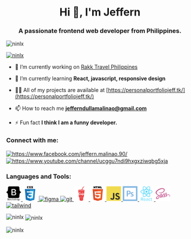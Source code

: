 <h1 align="center">Hi 👋, I'm Jeffern</h1>
<h3 align="center">A passionate frontend web developer from Philippines.</h3>

<p align="left"> <img src="https://komarev.com/ghpvc/?username=ninlx&label=Profile%20views&color=0e75b6&style=flat" alt="ninlx" /> </p>

<p align="left"> <a href="https://github.com/ryo-ma/github-profile-trophy"><img src="https://github-profile-trophy.vercel.app/?username=ninlx" alt="ninlx" /></a> </p>

- 🔭 I’m currently working on [Rakk Travel Philippines](https://rakktravelphilippines.pages.dev/)

- 🌱 I’m currently learning **React, javascript, responsive design**

- 👨‍💻 All of my projects are available at [https://personalportfoliojeff.tk/](https://personalportfoliojeff.tk/)

- 📫 How to reach me **jefferndullamalinao@gmail.com**

- ⚡ Fun fact **I think I am a funny developer.**

<h3 align="left">Connect with me:</h3>
<p align="left">
<a href="https://fb.com/https://www.facebook.com/jeffern.malinao.90/" target="blank"><img align="center" src="https://raw.githubusercontent.com/rahuldkjain/github-profile-readme-generator/master/src/images/icons/Social/facebook.svg" alt="https://www.facebook.com/jeffern.malinao.90/" height="30" width="40" /></a>
<a href="https://www.youtube.com/channel/UCGGU7ndi9hxgXZIWqBG5xJA" target="blank"><img align="center" src="https://raw.githubusercontent.com/rahuldkjain/github-profile-readme-generator/master/src/images/icons/Social/youtube.svg" alt="https://www.youtube.com/channel/ucggu7ndi9hxgxziwqbg5xja" height="30" width="40" /></a>
</p>

<h3 align="left">Languages and Tools:</h3>
<p align="left"> <a href="https://getbootstrap.com" target="_blank" rel="noreferrer"> <img src="https://raw.githubusercontent.com/devicons/devicon/master/icons/bootstrap/bootstrap-plain-wordmark.svg" alt="bootstrap" width="40" height="40"/> </a> <a href="https://www.w3schools.com/css/" target="_blank" rel="noreferrer"> <img src="https://raw.githubusercontent.com/devicons/devicon/master/icons/css3/css3-original-wordmark.svg" alt="css3" width="40" height="40"/> </a> <a href="https://www.figma.com/" target="_blank" rel="noreferrer"> <img src="https://www.vectorlogo.zone/logos/figma/figma-icon.svg" alt="figma" width="40" height="40"/> </a> <a href="https://git-scm.com/" target="_blank" rel="noreferrer"> <img src="https://www.vectorlogo.zone/logos/git-scm/git-scm-icon.svg" alt="git" width="40" height="40"/> </a> <a href="https://gulpjs.com" target="_blank" rel="noreferrer"> <img src="https://raw.githubusercontent.com/devicons/devicon/master/icons/gulp/gulp-plain.svg" alt="gulp" width="40" height="40"/> </a> <a href="https://www.w3.org/html/" target="_blank" rel="noreferrer"> <img src="https://raw.githubusercontent.com/devicons/devicon/master/icons/html5/html5-original-wordmark.svg" alt="html5" width="40" height="40"/> </a> <a href="https://developer.mozilla.org/en-US/docs/Web/JavaScript" target="_blank" rel="noreferrer"> <img src="https://raw.githubusercontent.com/devicons/devicon/master/icons/javascript/javascript-original.svg" alt="javascript" width="40" height="40"/> </a> <a href="https://www.photoshop.com/en" target="_blank" rel="noreferrer"> <img src="https://raw.githubusercontent.com/devicons/devicon/master/icons/photoshop/photoshop-line.svg" alt="photoshop" width="40" height="40"/> </a> <a href="https://reactjs.org/" target="_blank" rel="noreferrer"> <img src="https://raw.githubusercontent.com/devicons/devicon/master/icons/react/react-original-wordmark.svg" alt="react" width="40" height="40"/> </a> <a href="https://sass-lang.com" target="_blank" rel="noreferrer"> <img src="https://raw.githubusercontent.com/devicons/devicon/master/icons/sass/sass-original.svg" alt="sass" width="40" height="40"/> </a> <a href="https://tailwindcss.com/" target="_blank" rel="noreferrer"> <img src="https://www.vectorlogo.zone/logos/tailwindcss/tailwindcss-icon.svg" alt="tailwind" width="40" height="40"/> </a> </p>

<p><img align="left" src="https://github-readme-stats.vercel.app/api/top-langs?username=ninlx&show_icons=true&locale=en&layout=compact" alt="ninlx" /></p>

<p>&nbsp;<img align="center" src="https://github-readme-stats.vercel.app/api?username=ninlx&show_icons=true&locale=en" alt="ninlx" /></p>

<p><img align="center" src="https://github-readme-streak-stats.herokuapp.com/?user=ninlx&" alt="ninlx" /></p>

<!---
Jeffernyy/Jeffernyy is a ✨ special ✨ repository because its `README.md` (this file) appears on your GitHub profile.
You can click the Preview link to take a look at your changes.
--->
